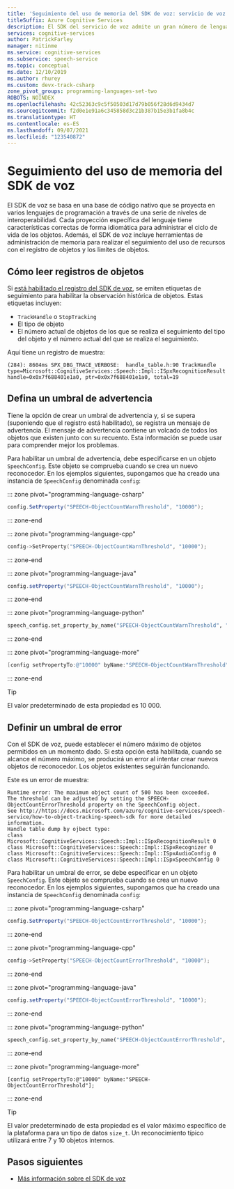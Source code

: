 ```yaml
---
title: 'Seguimiento del uso de memoria del SDK de voz: servicio de voz'
titleSuffix: Azure Cognitive Services
description: El SDK del servicio de voz admite un gran número de lenguajes de programación para la conversión de texto a voz y voz a texto, junto con la traducción de voz. En este artículo se describen las herramientas de administración de memoria integradas en el SDK.
services: cognitive-services
author: PatrickFarley
manager: nitinme
ms.service: cognitive-services
ms.subservice: speech-service
ms.topic: conceptual
ms.date: 12/10/2019
ms.author: rhurey
ms.custom: devx-track-csharp
zone_pivot_groups: programming-languages-set-two
ROBOTS: NOINDEX
ms.openlocfilehash: 42c52363c9c5f50503d17d79b056f28d6d9434d7
ms.sourcegitcommit: f2d0e1e91a6c345858d3c21b387b15e3b1fa8b4c
ms.translationtype: HT
ms.contentlocale: es-ES
ms.lasthandoff: 09/07/2021
ms.locfileid: "123540872"
---
```

# <a name="how-to-track-speech-sdk-memory-usage"></a>Seguimiento del uso de memoria del SDK de voz

El SDK de voz se basa en una base de código nativo que se proyecta en varios lenguajes de programación a través de una serie de niveles de interoperabilidad. Cada proyección específica del lenguaje tiene características correctas de forma idiomática para administrar el ciclo de vida de los objetos. Además, el SDK de voz incluye herramientas de administración de memoria para realizar el seguimiento del uso de recursos con el registro de objetos y los límites de objetos. 

## <a name="how-to-read-object-logs"></a>Cómo leer registros de objetos

Si [está habilitado el registro del SDK de voz](how-to-use-logging.md), se emiten etiquetas de seguimiento para habilitar la observación histórica de objetos. Estas etiquetas incluyen: 

* `TrackHandle` o `StopTracking` 
* El tipo de objeto
* El número actual de objetos de los que se realiza el seguimiento del tipo del objeto y el número actual del que se realiza el seguimiento.

Aquí tiene un registro de muestra: 

```terminal
(284): 8604ms SPX_DBG_TRACE_VERBOSE:  handle_table.h:90 TrackHandle type=Microsoft::CognitiveServices::Speech::Impl::ISpxRecognitionResult handle=0x0x7f688401e1a0, ptr=0x0x7f688401e1a0, total=19
```

## <a name="set-a-warning-threshold"></a>Defina un umbral de advertencia

Tiene la opción de crear un umbral de advertencia y, si se supera (suponiendo que el registro está habilitado), se registra un mensaje de advertencia. El mensaje de advertencia contiene un volcado de todos los objetos que existen junto con su recuento. Esta información se puede usar para comprender mejor los problemas. 

Para habilitar un umbral de advertencia, debe especificarse en un objeto `SpeechConfig`. Este objeto se comprueba cuando se crea un nuevo reconocedor. En los ejemplos siguientes, supongamos que ha creado una instancia de `SpeechConfig` denominada `config`:

::: zone pivot="programming-language-csharp"

```csharp
config.SetProperty("SPEECH-ObjectCountWarnThreshold", "10000");
```

::: zone-end

::: zone pivot="programming-language-cpp"

```C++
config->SetProperty("SPEECH-ObjectCountWarnThreshold", "10000");
```

::: zone-end

::: zone pivot="programming-language-java"

```java
config.setProperty("SPEECH-ObjectCountWarnThreshold", "10000");
```

::: zone-end

::: zone pivot="programming-language-python"

```Python
speech_config.set_property_by_name("SPEECH-ObjectCountWarnThreshold", "10000")?
```

::: zone-end

::: zone pivot="programming-language-more"

```ObjectiveC
[config setPropertyTo:@"10000" byName:"SPEECH-ObjectCountWarnThreshold"];
```

::: zone-end

> [!TIP]
> El valor predeterminado de esta propiedad es 10 000.

## <a name="set-an-error-threshold"></a>Definir un umbral de error 

Con el SDK de voz, puede establecer el número máximo de objetos permitidos en un momento dado. Si esta opción está habilitada, cuando se alcance el número máximo, se producirá un error al intentar crear nuevos objetos de reconocedor. Los objetos existentes seguirán funcionando.

Este es un error de muestra:

```terminal
Runtime error: The maximum object count of 500 has been exceeded.
The threshold can be adjusted by setting the SPEECH-ObjectCountErrorThreshold property on the SpeechConfig object.
See http://https://docs.microsoft.com/azure/cognitive-services/speech-service/how-to-object-tracking-speech-sdk for more detailed information.
Handle table dump by ojbect type:
class Microsoft::CognitiveServices::Speech::Impl::ISpxRecognitionResult 0
class Microsoft::CognitiveServices::Speech::Impl::ISpxRecognizer 0
class Microsoft::CognitiveServices::Speech::Impl::ISpxAudioConfig 0
class Microsoft::CognitiveServices::Speech::Impl::ISpxSpeechConfig 0
```

Para habilitar un umbral de error, se debe especificar en un objeto `SpeechConfig`. Este objeto se comprueba cuando se crea un nuevo reconocedor. En los ejemplos siguientes, supongamos que ha creado una instancia de `SpeechConfig` denominada `config`:

::: zone pivot="programming-language-csharp"

```csharp
config.SetProperty("SPEECH-ObjectCountErrorThreshold", "10000");
```

::: zone-end

::: zone pivot="programming-language-cpp"

```C++
config->SetProperty("SPEECH-ObjectCountErrorThreshold", "10000");
```

::: zone-end

::: zone pivot="programming-language-java"

```java
config.setProperty("SPEECH-ObjectCountErrorThreshold", "10000");
```

::: zone-end

::: zone pivot="programming-language-python"

```Python
speech_config.set_property_by_name("SPEECH-ObjectCountErrorThreshold", "10000")?
```

::: zone-end

::: zone pivot="programming-language-more"

```objc
[config setPropertyTo:@"10000" byName:"SPEECH-ObjectCountErrorThreshold"];
```

::: zone-end

> [!TIP]
> El valor predeterminado de esta propiedad es el valor máximo específico de la plataforma para un tipo de datos `size_t`. Un reconocimiento típico utilizará entre 7 y 10 objetos internos.

## <a name="next-steps"></a>Pasos siguientes

* [Más información sobre el SDK de voz](speech-sdk.md)